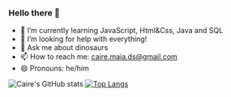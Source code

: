 ### Hello there 👋

- 🌱 I’m currently learning JavaScript, Html&Css, Java and SQL
- 🤔 I’m looking for help with everything!
- 💬 Ask me about dinosaurs
- 📫 How to reach me: caire.maia.ds@gmail.com
- 😄 Pronouns: he/him

![Caire's GitHub stats](https://github-readme-stats.vercel.app/api?username=caire-maia&show_icons=true&theme=midnight-purple)
[![Top Langs](https://github-readme-stats.vercel.app/api/top-langs/?username=caire-maia&layout=compact&theme=midnight-purple)](https://github.com/caire-maia/github-readme-stats)
